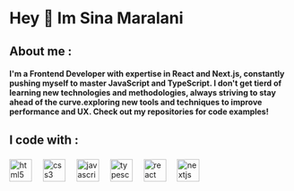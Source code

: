 <h1 align="left">Hey 👋 Im Sina Maralani</h1>

###

<h2 align="left">About me :</h2>
<h4>
  I'm a Frontend Developer with expertise in React and Next.js, constantly pushing myself to master JavaScript and TypeScript. I don't get tierd of learning new technologies and methodologies, always striving to stay ahead of the curve.exploring new tools and techniques to improve performance and UX. Check out my repositories for code examples!
</h4>


###

<h2 align="left">I code with :</h2>

###

<div align="left">
  <img src="https://cdn.jsdelivr.net/gh/devicons/devicon/icons/html5/html5-original.svg" height="40" alt="html5 logo"  />
  <img width="12" />
  <img src="https://cdn.jsdelivr.net/gh/devicons/devicon/icons/css3/css3-original.svg" height="40" alt="css3 logo"  />
  <img width="12" />
  <img src="https://cdn.jsdelivr.net/gh/devicons/devicon/icons/javascript/javascript-plain.svg" height="40" alt="javascript logo"  />
  <img width="12" />
  <img src="https://cdn.jsdelivr.net/gh/devicons/devicon/icons/typescript/typescript-original.svg" height="40" alt="typescript logo"  />
  <img width="12" />
  <img src="https://cdn.jsdelivr.net/gh/devicons/devicon/icons/react/react-original.svg" height="40" alt="react logo"  />
  <img width="12" />
  <img src="https://cdn.jsdelivr.net/gh/devicons/devicon/icons/nextjs/nextjs-original.svg" height="40" alt="nextjs logo"  />
</div>

###
